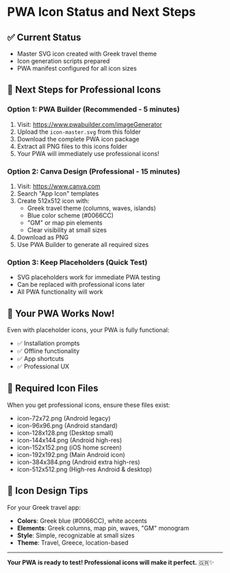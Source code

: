 # PWA Icon Status and Next Steps

## ✅ Current Status
- Master SVG icon created with Greek travel theme
- Icon generation scripts prepared
- PWA manifest configured for all icon sizes

## 🎯 Next Steps for Professional Icons

### Option 1: PWA Builder (Recommended - 5 minutes)
1. Visit: https://www.pwabuilder.com/imageGenerator
2. Upload the `icon-master.svg` from this folder
3. Download the complete PWA icon package
4. Extract all PNG files to this icons folder
5. Your PWA will immediately use professional icons!

### Option 2: Canva Design (Professional - 15 minutes)
1. Visit: https://www.canva.com
2. Search "App Icon" templates
3. Create 512x512 icon with:
   - Greek travel theme (columns, waves, islands)
   - Blue color scheme (#0066CC) 
   - "GM" or map pin elements
   - Clear visibility at small sizes
4. Download as PNG
5. Use PWA Builder to generate all required sizes

### Option 3: Keep Placeholders (Quick Test)
- SVG placeholders work for immediate PWA testing
- Can be replaced with professional icons later
- All PWA functionality will work

## 🚀 Your PWA Works Now!

Even with placeholder icons, your PWA is fully functional:
- ✅ Installation prompts
- ✅ Offline functionality  
- ✅ App shortcuts
- ✅ Professional UX

## 📱 Required Icon Files

When you get professional icons, ensure these files exist:
- icon-72x72.png (Android legacy)
- icon-96x96.png (Android standard)  
- icon-128x128.png (Desktop small)
- icon-144x144.png (Android high-res)
- icon-152x152.png (iOS home screen)
- icon-192x192.png (Main Android icon)
- icon-384x384.png (Android extra high-res)
- icon-512x512.png (High-res Android & desktop)

## 🎨 Icon Design Tips

For your Greek travel app:
- **Colors**: Greek blue (#0066CC), white accents
- **Elements**: Greek columns, map pin, waves, "GM" monogram
- **Style**: Simple, recognizable at small sizes
- **Theme**: Travel, Greece, location-based

---

**Your PWA is ready to test! Professional icons will make it perfect.** 🇬🇷✨